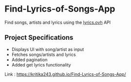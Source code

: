 # Find-Lyrics-of-Songs-App
Find songs, artists and lyrics using the [lyrics.ovh](https://lyrics.ovh) API

## Project Specifications

- Displays UI with song/artist as input
- Fetches songs/artists and lyrics
- Added pagination
- Added get lyrics functionality

Link :  https://kritika243.github.io/Find-Lyrics-of-Songs-App/
